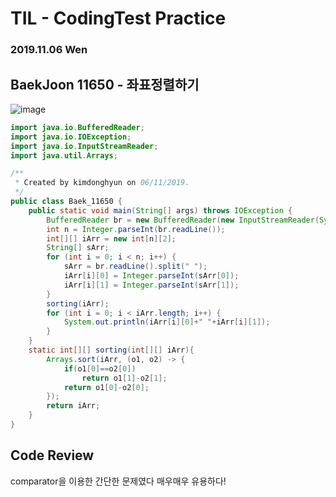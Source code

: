 # TIL - CodingTest Practice 
### 2019.11.06 Wen

## BaekJoon 11650 - 좌표정렬하기

![image](https://user-images.githubusercontent.com/46931527/68281678-86487000-00bb-11ea-8557-90d0c083c801.png)


```java
import java.io.BufferedReader;
import java.io.IOException;
import java.io.InputStreamReader;
import java.util.Arrays;

/**
 * Created by kimdonghyun on 06/11/2019.
 */
public class Baek_11650 {
    public static void main(String[] args) throws IOException {
        BufferedReader br = new BufferedReader(new InputStreamReader(System.in));
        int n = Integer.parseInt(br.readLine());
        int[][] iArr = new int[n][2];
        String[] sArr;
        for (int i = 0; i < n; i++) {
            sArr = br.readLine().split(" ");
            iArr[i][0] = Integer.parseInt(sArr[0]);
            iArr[i][1] = Integer.parseInt(sArr[1]);
        }
        sorting(iArr);
        for (int i = 0; i < iArr.length; i++) {
            System.out.println(iArr[i][0]+" "+iArr[i][1]);
        }
    }
    static int[][] sorting(int[][] iArr){
        Arrays.sort(iArr, (o1, o2) -> {
            if(o1[0]==o2[0])
                return o1[1]-o2[1];
            return o1[0]-o2[0];
        });
        return iArr;
    }
}


```

## Code Review
comparator을 이용한 간단한 문제였다 매우매우 유용하다!

